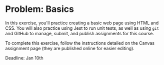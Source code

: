 # Problem: Basics

In this exercise, you'll practice creating a basic web page using HTML and CSS. You will also practice using Jest to run unit tests, as well as using `git` and GitHub to manage, submit, and publish assignments for this course.

To complete this exercise, follow the instructions detailed on the Canvas assignment page (they are published online for easier editing).

Deadline: Jan 10th